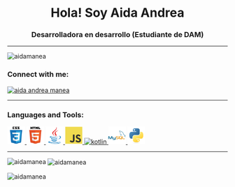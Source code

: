 <h1 align="center">Hola! Soy Aida Andrea</h1>

<h3 align="center">Desarrolladora en desarrollo (Estudiante de DAM)</h3>

---

<p align="left"> <img src="https://komarev.com/ghpvc/?username=aidamanea&label=Profile%20views&color=0e75b6&style=flat" alt="aidamanea" /> </p>

<h3 align="left">Connect with me:</h3>
<p align="left">
<a href="https://linkedin.com/in/aida andrea manea" target="blank"><img align="center" src="https://raw.githubusercontent.com/rahuldkjain/github-profile-readme-generator/master/src/images/icons/Social/linked-in-alt.svg" alt="aida andrea manea" height="30" width="40" /></a>
</p>

---

<h3 align="left">Languages and Tools:</h3>
<p align="left"> <a href="https://www.w3schools.com/css/" target="_blank" rel="noreferrer"> <img src="https://raw.githubusercontent.com/devicons/devicon/master/icons/css3/css3-original-wordmark.svg" alt="css3" width="40" height="40"/> </a> <a href="https://www.w3.org/html/" target="_blank" rel="noreferrer"> <img src="https://raw.githubusercontent.com/devicons/devicon/master/icons/html5/html5-original-wordmark.svg" alt="html5" width="40" height="40"/> </a> <a href="https://www.java.com" target="_blank" rel="noreferrer"> <img src="https://raw.githubusercontent.com/devicons/devicon/master/icons/java/java-original.svg" alt="java" width="40" height="40"/> </a> <a href="https://developer.mozilla.org/en-US/docs/Web/JavaScript" target="_blank" rel="noreferrer"> <img src="https://raw.githubusercontent.com/devicons/devicon/master/icons/javascript/javascript-original.svg" alt="javascript" width="40" height="40"/> </a> <a href="https://kotlinlang.org" target="_blank" rel="noreferrer"> <img src="https://www.vectorlogo.zone/logos/kotlinlang/kotlinlang-icon.svg" alt="kotlin" width="40" height="40"/> </a> <a href="https://www.mysql.com/" target="_blank" rel="noreferrer"> <img src="https://raw.githubusercontent.com/devicons/devicon/master/icons/mysql/mysql-original-wordmark.svg" alt="mysql" width="40" height="40"/> </a> <a href="https://www.python.org" target="_blank" rel="noreferrer"> <img src="https://raw.githubusercontent.com/devicons/devicon/master/icons/python/python-original.svg" alt="python" width="40" height="40"/> </a> </p>

---

<p><img align="left" src="https://github-readme-stats.vercel.app/api/top-langs?username=aidamanea&show_icons=true&locale=en&layout=compact" alt="aidamanea" /></p>

<p>&nbsp;<img align="center" src="https://github-readme-stats.vercel.app/api?username=aidamanea&show_icons=true&locale=en" alt="aidamanea" /></p>

<p><img align="center" src="https://github-readme-streak-stats.herokuapp.com/?user=aidamanea&" alt="aidamanea" /></p>
